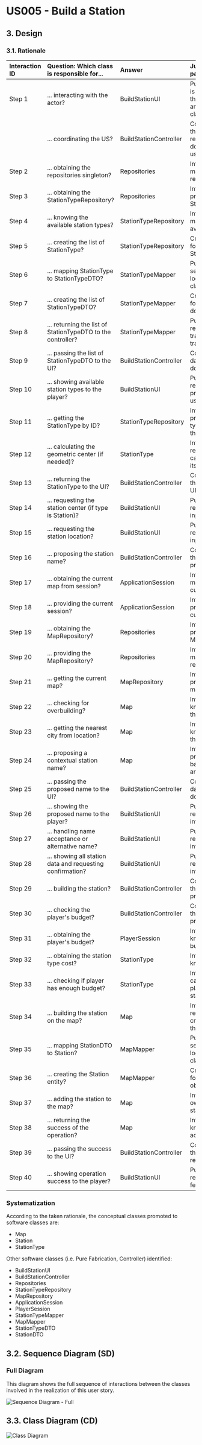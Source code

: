 # US005 - Build a Station

## 3. Design

### 3.1. Rationale

| Interaction ID | Question: Which class is responsible for...                 | Answer                 | Justification (with patterns)                                                                     |
|:---------------|:------------------------------------------------------------|:-----------------------|:--------------------------------------------------------------------------------------------------|
| Step 1         | ... interacting with the actor?                             | BuildStationUI         | Pure Fabrication: there is no reason to assign this responsibility to any existing domain class.  |
|                | ... coordinating the US?                                    | BuildStationController | Controller: coordinates the flow between UI, repositories, and domain entities for this use case. |
| Step 2         | ... obtaining the repositories singleton?                   | Repositories           | Information Expert: maintains access to all repositories.                                         |
| Step 3         | ... obtaining the StationTypeRepository?                    | Repositories           | Information Expert: provides access to StationTypeRepository.                                     |
| Step 4         | ... knowing the available station types?                    | StationTypeRepository  | Information Expert: manages and provides available station types.                                 |
| Step 5         | ... creating the list of StationType?                       | StationTypeRepository  | Creator: responsible for creating the list of StationType objects.                                |
| Step 6         | ... mapping StationType to StationTypeDTO?                  | StationTypeMapper      | Pure Fabrication: separates mapping logic from domain classes.                                    |
| Step 7         | ... creating the list of StationTypeDTO?                    | StationTypeMapper      | Creator: responsible for creating DTOs from domain objects.                                       |
| Step 8         | ... returning the list of StationTypeDTO to the controller? | StationTypeMapper      | Pure Fabrication: responsible for data transformation and transfer.                               |
| Step 9         | ... passing the list of StationTypeDTO to the UI?           | BuildStationController | Controller: coordinates data flow between domain and UI.                                          |
| Step 10        | ... showing available station types to the player?          | BuildStationUI         | Pure Fabrication: responsible for presenting data to the user.                                    |
| Step 11        | ... getting the StationType by ID?                          | StationTypeRepository  | Information Expert: provides the station type corresponding to the given ID.                      |
| Step 12        | ... calculating the geometric center (if needed)?           | StationType            | Information Expert: responsible for calculations related to its own data.                         |
| Step 13        | ... returning the StationType to the UI?                    | BuildStationController | Controller: coordinates the flow of data to the UI.                                               |
| Step 14        | ... requesting the station center (if type is Station)?     | BuildStationUI         | Pure Fabrication: responsible for user input.                                                     |
| Step 15        | ... requesting the station location?                        | BuildStationUI         | Pure Fabrication: responsible for user input.                                                     |
| Step 16        | ... proposing the station name?                             | BuildStationController | Controller: coordinates the name proposal process.                                                |
| Step 17        | ... obtaining the current map from session?                 | ApplicationSession     | Information Expert: manages session and current map context.                                      |
| Step 18        | ... providing the current session?                          | ApplicationSession     | Information Expert: provides access to the current player session.                                |
| Step 19        | ... obtaining the MapRepository?                            | Repositories           | Information Expert: provides access to MapRepository.                                             |
| Step 20        | ... providing the MapRepository?                            | Repositories           | Information Expert: maintains access to all repositories.                                         |
| Step 21        | ... getting the current map?                                | MapRepository          | Information Expert: provides the current map.                                                     |
| Step 22        | ... checking for overbuilding?                              | Map                    | Information Expert: knows all stations and their locations.                                       |
| Step 23        | ... getting the nearest city from location?                 | Map                    | Information Expert: knows all cities and their locations.                                         |
| Step 24        | ... proposing a contextual station name?                    | Map                    | Information Expert: proposes a name based on nearest city and station type.                       |
| Step 25        | ... passing the proposed name to the UI?                    | BuildStationController | Controller: coordinates data flow between domain and UI.                                          |
| Step 26        | ... showing the proposed name to the player?                | BuildStationUI         | Pure Fabrication: responsible for user interaction.                                               |
| Step 27        | ... handling name acceptance or alternative name?           | BuildStationUI         | Pure Fabrication: responsible for user interaction.                                               |
| Step 28        | ... showing all station data and requesting confirmation?   | BuildStationUI         | Pure Fabrication: responsible for user interaction.                                               |
| Step 29        | ... building the station?                                   | BuildStationController | Controller: coordinates the station creation process.                                             |
| Step 30        | ... checking the player's budget?                           | BuildStationController | Controller: coordinates the budget validation process.                                            |
| Step 31        | ... obtaining the player's budget?                          | PlayerSession          | Information Expert: knows the player's budget.                                                    |
| Step 32        | ... obtaining the station type cost?                        | StationType            | Information Expert: knows its own cost.                                                           |
| Step 33        | ... checking if player has enough budget?                   | StationType            | Information Expert: can validate if the player can afford this station type.                      |
| Step 34        | ... building the station on the map?                        | Map                    | Information Expert: responsible for creating and adding the station to itself.                    |
| Step 35        | ... mapping StationDTO to Station?                          | MapMapper              | Pure Fabrication: separates mapping logic from domain classes.                                    |
| Step 36        | ... creating the Station entity?                            | MapMapper              | Creator: responsible for instantiating Station objects.                                           |
| Step 37        | ... adding the station to the map?                          | Map                    | Information Expert: owns and manages all stations.                                                |
| Step 38        | ... returning the success of the operation?                 | Map                    | Information Expert: knows the result of the add operation.                                        |
| Step 39        | ... passing the success to the UI?                          | BuildStationController | Controller: coordinates the flow of operation results to the UI.                                  |
| Step 40        | ... showing operation success to the player?                | BuildStationUI         | Pure Fabrication: responsible for user feedback.                                                  |


### Systematization ##

According to the taken rationale, the conceptual classes promoted to software classes are:

* Map
* Station
* StationType

Other software classes (i.e. Pure Fabrication, Controller) identified:

* BuildStationUI
* BuildStationController
* Repositories
* StationTypeRepository
* MapRepository
* ApplicationSession
* PlayerSession
* StationTypeMapper
* MapMapper
* StationTypeDTO
* StationDTO

## 3.2. Sequence Diagram (SD)

### Full Diagram

This diagram shows the full sequence of interactions between the classes involved in the realization of this user story.

![Sequence Diagram - Full](svg/US05-SD-full.svg)

## 3.3. Class Diagram (CD)

![Class Diagram](svg/US05-CD.svg)